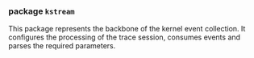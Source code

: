 ### package `kstream`

This package represents the backbone of the kernel event collection. It configures the processing of the trace session, consumes events and parses the required parameters. 
